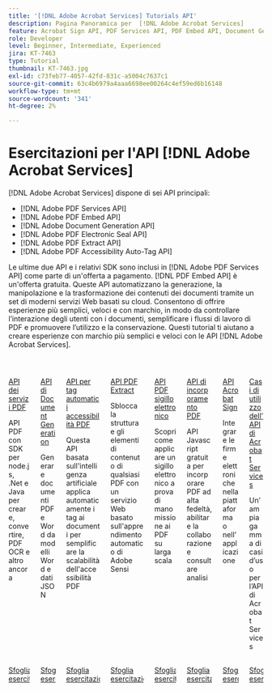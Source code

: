 ```yaml
---
title: '[!DNL Adobe Acrobat Services] Tutorials API'
description: Pagina Panoramica per  [!DNL Adobe Acrobat Services]
feature: Acrobat Sign API, PDF Services API, PDF Embed API, Document Generation API, PDF Electronic Seal API, PDF Extract API, PDF Accessibility Auto-Tag API
role: Developer
level: Beginner, Intermediate, Experienced
jira: KT-7463
type: Tutorial
thumbnail: KT-7463.jpg
exl-id: c73feb77-4057-42fd-831c-a5004c7637c1
source-git-commit: 63c4b6979a4aaa6698ee00264c4ef59ed6b16148
workflow-type: tm+mt
source-wordcount: '341'
ht-degree: 2%

---
```


# Esercitazioni per l&#39;API [!DNL Adobe Acrobat Services]

[!DNL Adobe Acrobat Services] dispone di sei API principali:

* [!DNL Adobe PDF Services API]
* [!DNL Adobe PDF Embed API]
* [!DNL Adobe Document Generation API]
* [!DNL Adobe PDF Electronic Seal API]
* [!DNL Adobe PDF Extract API]
* [!DNL Adobe PDF Accessibility Auto-Tag API]

Le ultime due API e i relativi SDK sono inclusi in [!DNL Adobe PDF Services API] come parte di un&#39;offerta a pagamento. [!DNL PDF Embed API] è un&#39;offerta gratuita. Queste API automatizzano la generazione, la manipolazione e la trasformazione dei contenuti dei documenti tramite un set di moderni servizi Web basati su cloud. Consentono di offrire esperienze più semplici, veloci e con marchio, in modo da controllare l’interazione degli utenti con i documenti, semplificare i flussi di lavoro di PDF e promuovere l’utilizzo e la conservazione. Questi tutorial ti aiutano a creare esperienze con marchio più semplici e veloci con le API [!DNL Adobe Acrobat Services].


<!-- START CARDS HTML - DO NOT MODIFY BY HAND -->
<div class="columns">
    <div class="column is-half-tablet is-half-desktop is-one-third-widescreen" aria-label="PDF Services API">
        <div class="card" style="height: 100%; display: flex; flex-direction: column; height: 100%;">
            <div class="card-image">
                <figure class="image x-is-16by9">
                    <a href="https://experienceleague.adobe.com/en/docs/acrobat-services-learn/tutorials/pdfservices/overview-pdfservices" title="API di PDF Services" target="_self" rel="referrer">
                        <img class="is-bordered-r-small" src="https://experienceleague.adobe.com/en/docs/acrobat-services-learn/tutorials/media_102ca9e2c2f5213fdf7b873a65a3a91cf830eeef6.png?width=400&format=webply&optimize=medium" alt="API di PDF Services"
                             style="width: 100%; aspect-ratio: 16 / 9; object-fit: cover; overflow: hidden; display: block; margin: auto;">
                    </a>
                </figure>
            </div>
            <div class="card-content is-padded-small" style="display: flex; flex-direction: column; flex-grow: 1; justify-content: space-between;">
                <div class="top-card-content">
                    <p class="headline is-size-6 has-text-weight-bold">
                        <a href="https://experienceleague.adobe.com/en/docs/acrobat-services-learn/tutorials/pdfservices/overview-pdfservices" target="_self" rel="referrer" title="API di PDF Services">API dei servizi PDF</a>
                    </p>
                    <p class="is-size-6">API PDF con SDK per node.js, .Net e Java per creare, convertire, PDF OCR e altro ancora</p>
                </div>
                <a href="https://experienceleague.adobe.com/en/docs/acrobat-services-learn/tutorials/pdfservices/overview-pdfservices" target="_self" rel="referrer" class="spectrum-Button spectrum-Button--outline spectrum-Button--primary spectrum-Button--sizeM" style="align-self: flex-start; margin-top: 1rem;">
                    <span class="spectrum-Button-label has-no-wrap has-text-weight-bold">Sfoglia esercitazioni</span>
                </a>
            </div>
        </div>
    </div>
    <div class="column is-half-tablet is-half-desktop is-one-third-widescreen" aria-label="Document Generation API">
        <div class="card" style="height: 100%; display: flex; flex-direction: column; height: 100%;">
            <div class="card-image">
                <figure class="image x-is-16by9">
                    <a href="https://experienceleague.adobe.com/en/docs/acrobat-services-learn/tutorials/docgen/overview-docgen" title="API di Document Generation" target="_self" rel="referrer">
                        <img class="is-bordered-r-small" src="https://experienceleague.adobe.com/en/docs/acrobat-services-learn/tutorials/media_18303c2093ffca150db01a9263e1f69e9a473fefb.png?width=400&format=webply&optimize=medium" alt="API di Document Generation"
                             style="width: 100%; aspect-ratio: 16 / 9; object-fit: cover; overflow: hidden; display: block; margin: auto;">
                    </a>
                </figure>
            </div>
            <div class="card-content is-padded-small" style="display: flex; flex-direction: column; flex-grow: 1; justify-content: space-between;">
                <div class="top-card-content">
                    <p class="headline is-size-6 has-text-weight-bold">
                        <a href="https://experienceleague.adobe.com/en/docs/acrobat-services-learn/tutorials/docgen/overview-docgen" target="_self" rel="referrer" title="API di Document Generation">API di Document Generation</a>
                    </p>
                    <p class="is-size-6">Generare documenti PDF e Word da modelli Word e dati JSON</p>
                </div>
                <a href="https://experienceleague.adobe.com/en/docs/acrobat-services-learn/tutorials/docgen/overview-docgen" target="_self" rel="referrer" class="spectrum-Button spectrum-Button--outline spectrum-Button--primary spectrum-Button--sizeM" style="align-self: flex-start; margin-top: 1rem;">
                    <span class="spectrum-Button-label has-no-wrap has-text-weight-bold">Sfoglia esercitazioni</span>
                </a>
            </div>
        </div>
    </div>
    <div class="column is-half-tablet is-half-desktop is-one-third-widescreen" aria-label="PDF Accessibility Auto-tag API">
        <div class="card" style="height: 100%; display: flex; flex-direction: column; height: 100%;">
            <div class="card-image">
                <figure class="image x-is-16by9">
                    <a href="https://experienceleague.adobe.com/en/docs/acrobat-services-learn/tutorials/pdfaccessibility/overview-accessibility" title="API per tag automatici accessibilità PDF" target="_self" rel="referrer">
                        <img class="is-bordered-r-small" src="https://experienceleague.adobe.com/en/docs/acrobat-services-learn/tutorials/media_1c7b90c86c3839ad63000ddeba9f4a8d7634bc636.png?width=400&format=webply&optimize=medium" alt="API per tag automatici accessibilità PDF"
                             style="width: 100%; aspect-ratio: 16 / 9; object-fit: cover; overflow: hidden; display: block; margin: auto;">
                    </a>
                </figure>
            </div>
            <div class="card-content is-padded-small" style="display: flex; flex-direction: column; flex-grow: 1; justify-content: space-between;">
                <div class="top-card-content">
                    <p class="headline is-size-6 has-text-weight-bold">
                        <a href="https://experienceleague.adobe.com/en/docs/acrobat-services-learn/tutorials/pdfaccessibility/overview-accessibility" target="_self" rel="referrer" title="API per tag automatici accessibilità PDF">API per tag automatici accessibilità PDF</a>
                    </p>
                    <p class="is-size-6">Questa API basata sull'intelligenza artificiale applica automaticamente i tag ai documenti per semplificare la scalabilità dell'accessibilità PDF</p>
                </div>
                <a href="https://experienceleague.adobe.com/en/docs/acrobat-services-learn/tutorials/pdfaccessibility/overview-accessibility" target="_self" rel="referrer" class="spectrum-Button spectrum-Button--outline spectrum-Button--primary spectrum-Button--sizeM" style="align-self: flex-start; margin-top: 1rem;">
                    <span class="spectrum-Button-label has-no-wrap has-text-weight-bold">Sfoglia esercitazioni</span>
                </a>
            </div>
        </div>
    </div>
    <div class="column is-half-tablet is-half-desktop is-one-third-widescreen" aria-label="PDF Extract API">
        <div class="card" style="height: 100%; display: flex; flex-direction: column; height: 100%;">
            <div class="card-image">
                <figure class="image x-is-16by9">
                    <a href="https://experienceleague.adobe.com/en/docs/acrobat-services-learn/tutorials/pdfextract/overview-extract" title="API PDF Extract" target="_self" rel="referrer">
                        <img class="is-bordered-r-small" src="https://experienceleague.adobe.com/en/docs/acrobat-services-learn/tutorials/media_1ab96ca88135bdc4696e4b9989a466e307eb51e16.png?width=400&format=webply&optimize=medium" alt="API PDF Extract"
                             style="width: 100%; aspect-ratio: 16 / 9; object-fit: cover; overflow: hidden; display: block; margin: auto;">
                    </a>
                </figure>
            </div>
            <div class="card-content is-padded-small" style="display: flex; flex-direction: column; flex-grow: 1; justify-content: space-between;">
                <div class="top-card-content">
                    <p class="headline is-size-6 has-text-weight-bold">
                        <a href="https://experienceleague.adobe.com/en/docs/acrobat-services-learn/tutorials/pdfextract/overview-extract" target="_self" rel="referrer" title="API PDF Extract">API PDF Extract</a>
                    </p>
                    <p class="is-size-6">Sblocca la struttura e gli elementi di contenuto di qualsiasi PDF con un servizio Web basato sull'apprendimento automatico di Adobe Sensi</p>
                </div>
                <a href="https://experienceleague.adobe.com/en/docs/acrobat-services-learn/tutorials/pdfextract/overview-extract" target="_self" rel="referrer" class="spectrum-Button spectrum-Button--outline spectrum-Button--primary spectrum-Button--sizeM" style="align-self: flex-start; margin-top: 1rem;">
                    <span class="spectrum-Button-label has-no-wrap has-text-weight-bold">Sfoglia esercitazioni</span>
                </a>
            </div>
        </div>
    </div>
    <div class="column is-half-tablet is-half-desktop is-one-third-widescreen" aria-label="PDF Electronic Seal API">
        <div class="card" style="height: 100%; display: flex; flex-direction: column; height: 100%;">
            <div class="card-image">
                <figure class="image x-is-16by9">
                    <a href="https://experienceleague.adobe.com/en/docs/acrobat-services-learn/tutorials/eseal/overview-electronic-seal" title="API sigillo elettronico PDF" target="_self" rel="referrer">
                        <img class="is-bordered-r-small" src="https://experienceleague.adobe.com/en/docs/acrobat-services-learn/tutorials/media_1594422d61129727af314dc0a278d28f4a3fae668.png?width=400&format=webply&optimize=medium" alt="API sigillo elettronico PDF"
                             style="width: 100%; aspect-ratio: 16 / 9; object-fit: cover; overflow: hidden; display: block; margin: auto;">
                    </a>
                </figure>
            </div>
            <div class="card-content is-padded-small" style="display: flex; flex-direction: column; flex-grow: 1; justify-content: space-between;">
                <div class="top-card-content">
                    <p class="headline is-size-6 has-text-weight-bold">
                        <a href="https://experienceleague.adobe.com/en/docs/acrobat-services-learn/tutorials/eseal/overview-electronic-seal" target="_self" rel="referrer" title="API sigillo elettronico PDF">API PDF sigillo elettronico</a>
                    </p>
                    <p class="is-size-6">Scopri come applicare un sigillo elettronico a prova di manomissione ai PDF su larga scala</p>
                </div>
                <a href="https://experienceleague.adobe.com/en/docs/acrobat-services-learn/tutorials/eseal/overview-electronic-seal" target="_self" rel="referrer" class="spectrum-Button spectrum-Button--outline spectrum-Button--primary spectrum-Button--sizeM" style="align-self: flex-start; margin-top: 1rem;">
                    <span class="spectrum-Button-label has-no-wrap has-text-weight-bold">Sfoglia esercitazioni</span>
                </a>
            </div>
        </div>
    </div>
    <div class="column is-half-tablet is-half-desktop is-one-third-widescreen" aria-label="PDF Embed API">
        <div class="card" style="height: 100%; display: flex; flex-direction: column; height: 100%;">
            <div class="card-image">
                <figure class="image x-is-16by9">
                    <a href="https://experienceleague.adobe.com/en/docs/acrobat-services-learn/tutorials/pdfembed/overview-embed" title="API PDF Embed" target="_self" rel="referrer">
                        <img class="is-bordered-r-small" src="https://experienceleague.adobe.com/en/docs/acrobat-services-learn/tutorials/media_19f55204de64437cfa879cab9680a4267254b76a6.png?width=400&format=webply&optimize=medium" alt="API PDF Embed"
                             style="width: 100%; aspect-ratio: 16 / 9; object-fit: cover; overflow: hidden; display: block; margin: auto;">
                    </a>
                </figure>
            </div>
            <div class="card-content is-padded-small" style="display: flex; flex-direction: column; flex-grow: 1; justify-content: space-between;">
                <div class="top-card-content">
                    <p class="headline is-size-6 has-text-weight-bold">
                        <a href="https://experienceleague.adobe.com/en/docs/acrobat-services-learn/tutorials/pdfembed/overview-embed" target="_self" rel="referrer" title="API PDF Embed">API di incorporamento PDF</a>
                    </p>
                    <p class="is-size-6">API Javascript gratuita per incorporare PDF ad alta fedeltà, abilitare la collaborazione e consultare analisi</p>
                </div>
                <a href="https://experienceleague.adobe.com/en/docs/acrobat-services-learn/tutorials/pdfembed/overview-embed" target="_self" rel="referrer" class="spectrum-Button spectrum-Button--outline spectrum-Button--primary spectrum-Button--sizeM" style="align-self: flex-start; margin-top: 1rem;">
                    <span class="spectrum-Button-label has-no-wrap has-text-weight-bold">Sfoglia esercitazioni</span>
                </a>
            </div>
        </div>
    </div>
    <div class="column is-half-tablet is-half-desktop is-one-third-widescreen" aria-label="Acrobat Sign API">
        <div class="card" style="height: 100%; display: flex; flex-direction: column; height: 100%;">
            <div class="card-image">
                <figure class="image x-is-16by9">
                    <a href="https://experienceleague.adobe.com/en/docs/acrobat-services-learn/tutorials/acrobatsign/overview-sign" title="API di Acrobat Sign" target="_self" rel="referrer">
                        <img class="is-bordered-r-small" src="https://experienceleague.adobe.com/en/docs/acrobat-services-learn/tutorials/media_147c2a8bdff039762f0f8e30a71917775c154ffa0.png?width=400&format=webply&optimize=medium" alt="API di Acrobat Sign"
                             style="width: 100%; aspect-ratio: 16 / 9; object-fit: cover; overflow: hidden; display: block; margin: auto;">
                    </a>
                </figure>
            </div>
            <div class="card-content is-padded-small" style="display: flex; flex-direction: column; flex-grow: 1; justify-content: space-between;">
                <div class="top-card-content">
                    <p class="headline is-size-6 has-text-weight-bold">
                        <a href="https://experienceleague.adobe.com/en/docs/acrobat-services-learn/tutorials/acrobatsign/overview-sign" target="_self" rel="referrer" title="API di Acrobat Sign">API Acrobat Sign</a>
                    </p>
                    <p class="is-size-6">Integrare le firme elettroniche nella piattaforma o nell’applicazione</p>
                </div>
                <a href="https://experienceleague.adobe.com/en/docs/acrobat-services-learn/tutorials/acrobatsign/overview-sign" target="_self" rel="referrer" class="spectrum-Button spectrum-Button--outline spectrum-Button--primary spectrum-Button--sizeM" style="align-self: flex-start; margin-top: 1rem;">
                    <span class="spectrum-Button-label has-no-wrap has-text-weight-bold">Sfoglia esercitazioni</span>
                </a>
            </div>
        </div>
    </div>
    <div class="column is-half-tablet is-half-desktop is-one-third-widescreen" aria-label="Acrobat Services API Use Cases">
        <div class="card" style="height: 100%; display: flex; flex-direction: column; height: 100%;">
            <div class="card-image">
                <figure class="image x-is-16by9">
                    <a href="https://experienceleague.adobe.com/en/docs/acrobat-services-learn/tutorials/usecases/overview-usecases" title="Casi di utilizzo dell’API di Acrobat Services" target="_self" rel="referrer">
                        <img class="is-bordered-r-small" src="https://experienceleague.adobe.com/en/docs/acrobat-services-learn/tutorials/media_1c4ff4e0452d8e2f0c673f0978f66e41013818bee.png?width=400&format=webply&optimize=medium" alt="Casi di utilizzo dell’API di Acrobat Services"
                             style="width: 100%; aspect-ratio: 16 / 9; object-fit: cover; overflow: hidden; display: block; margin: auto;">
                    </a>
                </figure>
            </div>
            <div class="card-content is-padded-small" style="display: flex; flex-direction: column; flex-grow: 1; justify-content: space-between;">
                <div class="top-card-content">
                    <p class="headline is-size-6 has-text-weight-bold">
                        <a href="https://experienceleague.adobe.com/en/docs/acrobat-services-learn/tutorials/usecases/overview-usecases" target="_self" rel="referrer" title="Casi di utilizzo dell’API di Acrobat Services">Casi di utilizzo dell'API di Acrobat Services</a>
                    </p>
                    <p class="is-size-6">Un’ampia gamma di casi d’uso per l’API di Acrobat Services</p>
                </div>
                <a href="https://experienceleague.adobe.com/en/docs/acrobat-services-learn/tutorials/usecases/overview-usecases" target="_self" rel="referrer" class="spectrum-Button spectrum-Button--outline spectrum-Button--primary spectrum-Button--sizeM" style="align-self: flex-start; margin-top: 1rem;">
                    <span class="spectrum-Button-label has-no-wrap has-text-weight-bold">Sfoglia esercitazioni</span>
                </a>
            </div>
        </div>
    </div>
</div>
<!-- END CARDS HTML - DO NOT MODIFY BY HAND -->